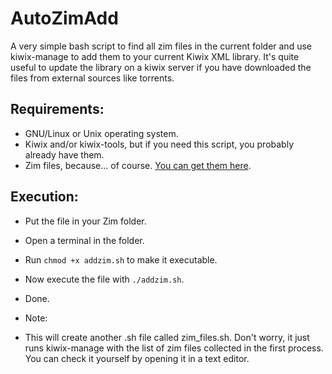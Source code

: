 # AutoZimAdd
A very simple bash script to find all zim files in the current folder and use kiwix-manage to add them to your current Kiwix XML library. It's quite useful to update the library on a kiwix server if you have downloaded the files from external sources like torrents. 

## Requirements:

- GNU/Linux or Unix operating system.
- Kiwix and/or kiwix-tools, but if you need this script, you probably already have them.
- Zim files, because... of course. [You can get them here](https://library.kiwix.org).

## Execution:

- Put the file in your Zim folder.
- Open a terminal in the folder.
- Run `chmod +x addzim.sh` to make it executable.
- Now execute the file with `./addzim.sh`.
- Done.

- Note:

- This will create another .sh file called zim_files.sh. Don't worry, it just runs kiwix-manage with the list of zim files collected in the first process. You can check it yourself by opening it in a text editor. 

